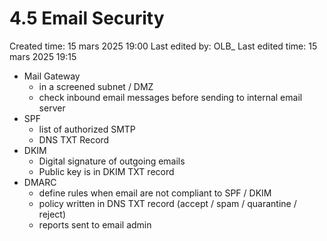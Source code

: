 # 4.5 Email Security

Created time: 15 mars 2025 19:00
Last edited by: OLB_
Last edited time: 15 mars 2025 19:15

- Mail Gateway
    - in a screened subnet / DMZ
    - check inbound email messages before sending to internal email server
- SPF
    - list of authorized SMTP
    - DNS TXT Record
- DKIM
    - Digital signature of outgoing emails
    - Public key is in DKIM TXT record
- DMARC
    - define rules when email are not compliant to SPF / DKIM
    - policy written in DNS TXT record (accept / spam / quarantine / reject)
    - reports sent to email admin